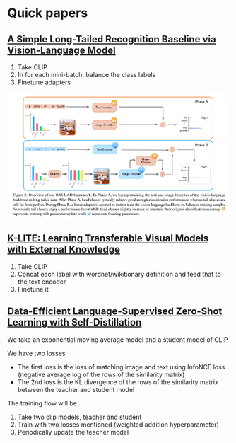 # Quick papers

## [A Simple Long-Tailed Recognition Baseline via Vision-Language Model](https://arxiv.org/pdf/2111.14745.pdf)

1. Take CLIP
2. In for each mini-batch, balance the class labels
3. Finetune adapters

![BALLAD](./BALLAD.png)

## [K-LITE: Learning Transferable Visual Models with External Knowledge](https://arxiv.org/pdf/2204.09222.pdf)

1. Take CLIP
2. Concat each label with wordnet/wikitionary definition and feed that to the text encoder
3. Finetune it

## [Data-Efficient Language-Supervised Zero-Shot Learning with Self-Distillation](https://arxiv.org/pdf/2104.08945.pdf)

We take an exponential moving average model and a student model of CLIP

We have two losses

- The first loss is the loss of matching image and text using InfoNCE loss (negative average log of the rows of the similarity matrix)
- The 2nd loss is the KL divergence of the rows of the similarity matrix between the teacher and student model

The training flow will be

1. Take two clip models, teacher and student
2. Train with two losses mentioned (weighted addition hyperparameter)
3. Periodically update the teacher model
